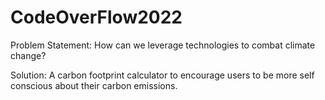 # CodeOverFlow2022

Problem Statement: How can we leverage technologies to combat climate change?


Solution: A carbon footprint calculator to encourage users to be more self conscious about their carbon emissions.

